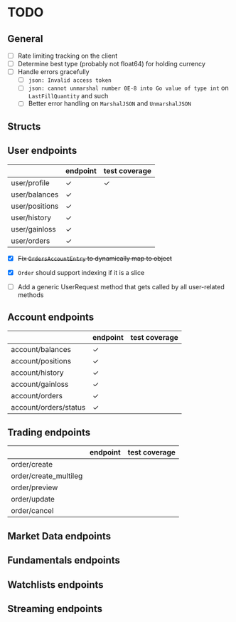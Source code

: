 # TODO

## General

- [ ] Rate limiting tracking on the client
- [ ] Determine best type (probably not float64) for holding currency
- [ ] Handle errors gracefully
  - [ ] `json: Invalid access token`
  - [ ] `json: cannot unmarshal number 0E-8 into Go value of type int` on `LastFillQuantity` and such
  - [ ] Better error handling on `MarshalJSON` and `UnmarshalJSON`

## Structs


## User endpoints

|                | endpoint | test coverage |
|----------------|----------|---------------|
| user/profile   | ✓        | ✓             |
| user/balances  | ✓        |               |
| user/positions | ✓        |               |
| user/history   | ✓        |               |
| user/gainloss  | ✓        |               |
| user/orders    | ✓        |               |

- [x] ~~Fix `OrdersAccountEntry` to dynamically map to object~~
- [x] `Order` should support indexing if it is a slice
- [ ] Add a generic UserRequest method that gets called by all user-related methods


## Account endpoints

|                       | endpoint | test coverage |
|-----------------------|----------|---------------|
| account/balances      | ✓        |               |
| account/positions     | ✓        |               |
| account/history       | ✓        |               |
| account/gainloss      | ✓        |               |
| account/orders        | ✓        |               |
| account/orders/status | ✓        |               |

## Trading endpoints

|                       | endpoint | test coverage |
|-----------------------|----------|---------------|
| order/create          |          |               |
| order/create_multileg |          |               |
| order/preview         |          |               |
| order/update          |          |               |
| order/cancel          |          |               |

## Market Data endpoints

## Fundamentals endpoints

## Watchlists endpoints

## Streaming endpoints
